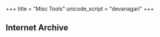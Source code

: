+++
title = "Misc Tools"
unicode_script = "devanagari"
+++

## Internet Archive
<div class="spreadsheet" src="../internet-archive.toml" fullHeightWithRowsPerScreen=8> </div>  

